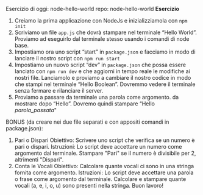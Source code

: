 Esercizio di oggi: node-hello-world
repo: node-hello-world
**Esercizio**
1. Creiamo la prima applicazione con NodeJs e inizializziamola con `npm init`
2. Scriviamo un file `app.js` che dovrà stampare nel terminale “Hello World”. Proviamo ad eseguirlo dal terminale stesso usando i comandi di node base.
3. Impostiamo ora uno script “start” in `package.json` e facciamo in modo di lanciare il nostro script con `npm run start`
4. Impostiamo un nuovo script “dev” in `package.json` che possa essere lanciato con `npm run dev` e che aggiorni in tempo reale le modifiche ai nostri file. Lanciamolo e proviamo a cambiare il nostro codice in modo che stampi nel terminale “Hello Boolean”. Dovremmo vedere il terminale senza fermare e rilanciare il server.
5. Proviamo a passare da terminale una parola come argomento. da mostrare dopo “Hello”. Dovremo quindi stampare “Hello *parola_passata*"

BONUS (da creare nei due file separati e con appositi comandi in package.json):
1. Pari o Dispari
Obiettivo: Scrivere uno script che verifica se un numero è pari o dispari.
Istruzioni:
Lo script deve accettare un numero come argomento dal terminale.
Stampare "Pari" se il numero è divisibile per 2, altrimenti "Dispari".
2. Conta le Vocali
Obiettivo: Calcolare quante vocali ci sono in una stringa fornita come argomento.
Istruzioni:
Lo script deve accettare una parola o frase come argomento dal terminale.
Calcolare e stampare quante vocali (a, e, i, o, u) sono presenti nella stringa.
Buon lavoro!